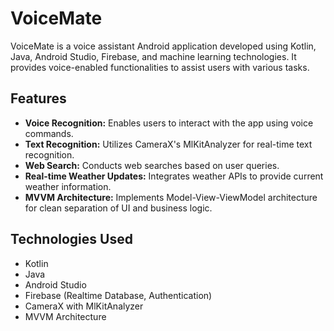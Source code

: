 # VoiceMate

VoiceMate is a voice assistant Android application developed using Kotlin, Java, Android Studio, Firebase, and machine learning technologies. It provides voice-enabled functionalities to assist users with various tasks.

## Features

- **Voice Recognition:** Enables users to interact with the app using voice commands.
- **Text Recognition:** Utilizes CameraX's MlKitAnalyzer for real-time text recognition.
- **Web Search:** Conducts web searches based on user queries.
- **Real-time Weather Updates:** Integrates weather APIs to provide current weather information.
- **MVVM Architecture:** Implements Model-View-ViewModel architecture for clean separation of UI and business logic.

## Technologies Used

- Kotlin
- Java
- Android Studio
- Firebase (Realtime Database, Authentication)
- CameraX with MlKitAnalyzer
- MVVM Architecture

